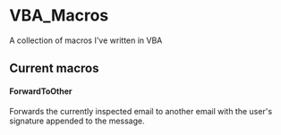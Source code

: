 # VBA_Macros
A collection of macros I've written in VBA


## Current macros
#### ForwardToOther
Forwards the currently inspected email to another email with the user's signature appended to the message.
